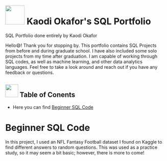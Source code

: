 # <img src="https://github.com/kaodi1999/SQL-Portfolio-KO/assets/88451981/0b33e2b0-f970-4337-b014-a1058b4215ea" height="60" width="60"> Kaodi Okafor's SQL Portfolio
SQL Portfolio done entirely by Kaodi Okafor

Hello😄! Thank you for stopping by. This portfolio contains SQL Projects from before and during graduate school. I have also included some solo projects from my time after graduation. I am capable of working through SQL codes, as well as machine learning, and other data analytics languages. Feel free to take a look around and reach out if you have any feedback or questions.

## <img src="https://github.com/kaodi1999/SQL-Portfolio-KO/assets/88451981/81af0d7b-cad7-4ad8-8db5-ba625c72d907" height="40" width="40"> Table of Conents
- Here you can find [Beginner SQL Code](#Beginner_SQL_Code)


# Beginner SQL Code #
In this project, I used an NFL Fantasy Football dataset I found on Kaggle to find different answers to random questions. This was used as a practice study, so it may seem a bit basic; however, there is more to come!
